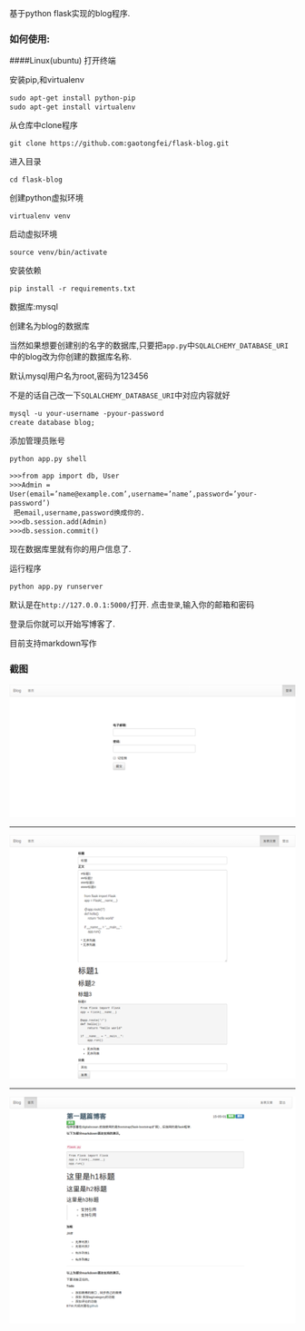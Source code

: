 基于python flask实现的blog程序.

### 如何使用:

####Linux(ubuntu)
打开终端

安装pip,和virtualenv

```
sudo apt-get install python-pip
sudo apt-get install virtualenv
```

从仓库中clone程序

```
git clone https://github.com:gaotongfei/flask-blog.git
```

进入目录

```
cd flask-blog
```

创建python虚拟环境

```
virtualenv venv
```

启动虚拟环境

```
source venv/bin/activate
```

安装依赖

```
pip install -r requirements.txt
```
数据库:mysql

创建名为blog的数据库

当然如果想要创建别的名字的数据库,只要把`app.py`中`SQLALCHEMY_DATABASE_URI`中的blog改为你创建的数据库名称.

默认mysql用户名为root,密码为123456

不是的话自己改一下`SQLALCHEMY_DATABASE_URI`中对应内容就好

```
mysql -u your-username -pyour-password
create database blog;
```

添加管理员账号

```
python app.py shell
```

```
>>>from app import db, User
>>>Admin = User(email=’name@example.com’,username=’name’,password=’your-password’)
 把email,username,password换成你的.
>>>db.session.add(Admin)
>>>db.session.commit()
```

现在数据库里就有你的用户信息了.

运行程序

```
python app.py runserver
```

默认是在`http://127.0.0.1:5000/`打开.
点击`登录`,输入你的邮箱和密码

登录后你就可以开始写博客了.

目前支持markdown写作

### 截图

![1](/screen_shot/1.png)

---

![2](/screen_shot/2.png)

---

![3](/screen_shot/3.png)


